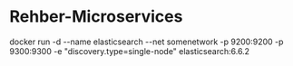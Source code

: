 # Rehber-Microservices

 docker run -d --name elasticsearch --net somenetwork -p 9200:9200 -p 9300:9300 -e "discovery.type=single-node" elasticsearch:6.6.2